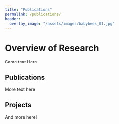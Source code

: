 ```yaml
---
title: "Publications"
permalink: /publications/
header:
  overlay_image: "/assets/images/babybees_01.jpg"
---
```


# Overview of Research

Some text Here

## Publications

More text here  

## Projects

And more here!